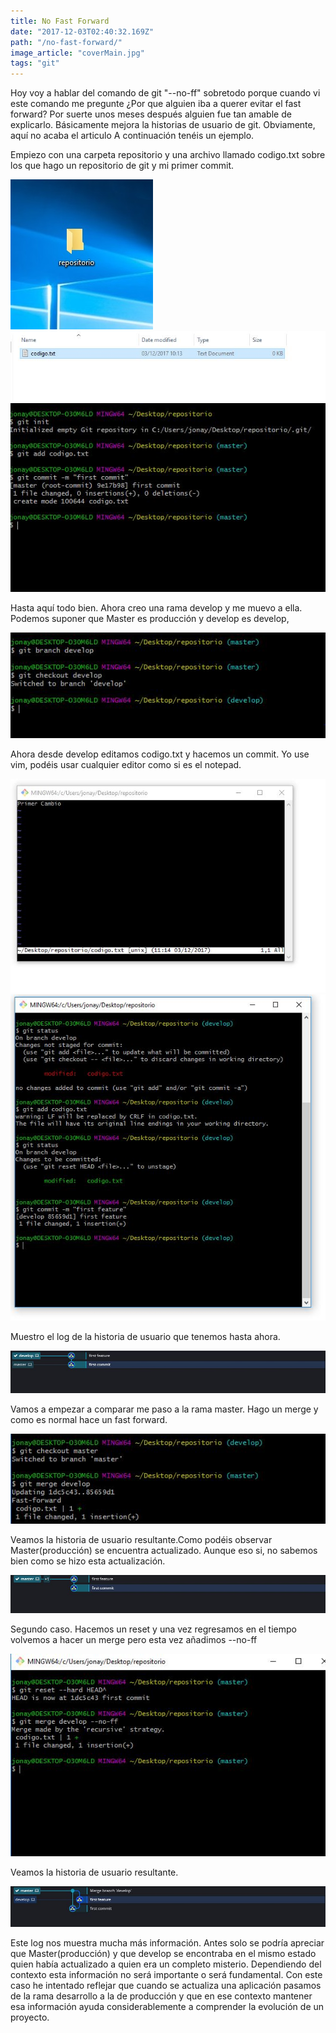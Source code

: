 ```yaml
---
title: No Fast Forward
date: "2017-12-03T02:40:32.169Z"
path: "/no-fast-forward/"
image_article: "coverMain.jpg"
tags: "git"
---
```


Hoy voy a hablar del comando de git "--no-ff" sobretodo porque cuando vi este comando
me pregunte ¿Por que alguien iba a querer evitar el fast forward? Por suerte
unos meses después alguien fue tan amable de explicarlo. Básicamente mejora
la historias de usuario de git. Obviamente, aquí no acaba el articulo 
A continuación tenéis un ejemplo.

Empiezo con una carpeta repositorio y una archivo llamado codigo.txt sobre los que hago
un repositorio de git y mi primer commit.

![no-fast-forward-1](no-fast-forward-1.jpg)
![no-fast-forward-2](no-fast-forward-2.JPG)
![no-fast-forward-3](no-fast-forward-3.JPG)

Hasta aquí todo bien. Ahora creo una rama develop y me muevo a ella.
Podemos suponer que Master es producción y develop es develop,

![no-fast-forward-4](no-fast-forward-4.JPG)

Ahora desde develop editamos codigo.txt y hacemos un commit. Yo use vim,
podéis usar cualquier editor como si es el notepad.


![no-fast-forward-6](no-fast-forward-6.JPG)
![no-fast-forward-7](no-fast-forward-7.JPG)


Muestro el log de la historia de usuario que tenemos hasta ahora.

![no-fast-forward-5](no-fast-forward-8.JPG)

Vamos a empezar a comparar me paso a la rama master. Hago un merge y como
es normal hace un fast forward.

![no-fast-forward-9](no-fast-forward-9.JPG)

Veamos la historia de usuario resultante.Como podéis observar Master(producción)
se encuentra actualizado. Aunque eso si, no sabemos bien como se hizo esta actualización.

![no-fast-forward-10](no-fast-forward-10.JPG)

Segundo caso. Hacemos un reset y una vez regresamos en el tiempo volvemos a hacer un merge
pero esta vez añadimos --no-ff

![no-fast-forward-12](no-fast-forward-12.JPG)

Veamos la historia de usuario resultante.

![no-fast-forward-11](no-fast-forward-11.JPG)

Este log nos muestra mucha más información. Antes solo se podría 
apreciar que Master(producción) y que develop se encontraba en el mismo estado quien había actualizado
a quien era un completo misterio.
Dependiendo del contexto esta información no será importante o será fundamental.
Con este caso he intentado reflejar que cuando se actualiza una aplicación pasamos de la rama desarrollo a la de producción 
 y que en ese contexto mantener esa información ayuda considerablemente a comprender la evolución de un proyecto. 






